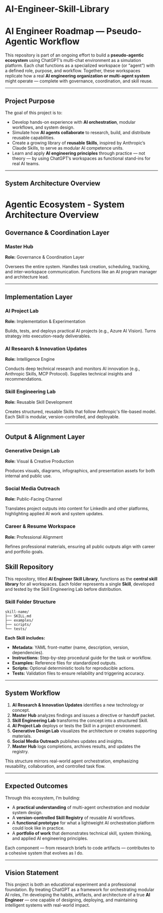 # AI-Engineer-Skill-Library
# AI Engineer Roadmap — Pseudo-Agentic Workflow

This repository is part of an ongoing effort to build a **pseudo-agentic ecosystem** using ChatGPT’s multi-chat environment as a simulation platform.
Each chat functions as a specialized workspace (or “agent”) with a defined role, purpose, and workflow.
Together, these workspaces replicate how a real **AI engineering organization or multi-agent system** might operate — complete with governance, coordination, and skill reuse.

---

## Project Purpose

The goal of this project is to:

* Develop hands-on experience with **AI orchestration**, modular workflows, and system design.
* Simulate how **AI agents collaborate** to research, build, and distribute reusable capabilities.
* Create a growing library of **reusable Skills**, inspired by Anthropic’s Claude Skills, to serve as modular AI competence units.
* Learn and apply **AI engineering principles** through practice — not theory — by using ChatGPT’s workspaces as functional stand-ins for real AI teams.

---

## System Architecture Overview

# Agentic Ecosystem - System Architecture Overview

## Governance & Coordination Layer

### Master Hub
**Role:** Governance & Coordination Layer

Oversees the entire system. Handles task creation, scheduling, tracking, and inter-workspace communication. Functions like an AI program manager and architecture lead.

---

## Implementation Layer

### AI Project Lab
**Role:** Implementation & Experimentation

Builds, tests, and deploys practical AI projects (e.g., Azure AI Vision). Turns strategy into execution-ready deliverables.

### AI Research & Innovation Updates
**Role:** Intelligence Engine

Conducts deep technical research and monitors AI innovation (e.g., Anthropic Skills, MCP Protocol). Supplies technical insights and recommendations.

### Skill Engineering Lab
**Role:** Reusable Skill Development

Creates structured, reusable Skills that follow Anthropic's file-based model. Each Skill is modular, version-controlled, and deployable.

---

## Output & Alignment Layer

### Generative Design Lab
**Role:** Visual & Creative Production

Produces visuals, diagrams, infographics, and presentation assets for both internal and public use.

### Social Media Outreach
**Role:** Public-Facing Channel

Translates project outputs into content for LinkedIn and other platforms, highlighting applied AI work and system updates.

### Career & Resume Workspace
**Role:** Professional Alignment

Refines professional materials, ensuring all public outputs align with career and portfolio goals.


## Skill Repository

This repository, titled **AI Engineer Skill Library**, functions as the **central skill library** for all workspaces.
Each folder represents a single **Skill**, developed and tested by the Skill Engineering Lab before distribution.

### Skill Folder Structure

```
skill-name/
├── SKILL.md
├── examples/
├── scripts/
└── tests/
```

**Each Skill includes:**

* **Metadata:** YAML front-matter (name, description, version, dependencies).
* **Instructions:** Step-by-step procedural guide for the task or workflow.
* **Examples:** Reference files for standardized outputs.
* **Scripts:** Optional deterministic tools for reproducible actions.
* **Tests:** Validation files to ensure reliability and triggering accuracy.

---

## System Workflow

1. **AI Research & Innovation Updates** identifies a new technology or concept.
2. **Master Hub** analyzes findings and issues a directive or handoff packet.
3. **Skill Engineering Lab** transforms the concept into a structured Skill.
4. **AI Project Lab** deploys or tests the Skill in a project environment.
5. **Generative Design Lab** visualizes the architecture or creates supporting materials.
6. **Social Media Outreach** publishes updates and insights.
7. **Master Hub** logs completions, archives results, and updates the registry.

This structure mirrors real-world agent orchestration, emphasizing reusability, collaboration, and controlled task flow.

---

## Expected Outcomes

Through this ecosystem, I’m building:

* A **practical understanding** of multi-agent orchestration and modular system design.
* A **version-controlled Skill Registry** of reusable AI workflows.
* A **functional prototype** for what a lightweight AI orchestration platform could look like in practice.
* A **portfolio of work** that demonstrates technical skill, system thinking, and applied AI engineering principles.

Each component — from research briefs to code artifacts — contributes to a cohesive system that evolves as I do.

---

## Vision Statement

This project is both an educational experiment and a professional foundation.
By treating ChatGPT as a framework for orchestrating modular AI roles, I’m developing the habits, artifacts, and architecture of a true **AI Engineer** — one capable of designing, deploying, and maintaining intelligent systems with real-world impact.


